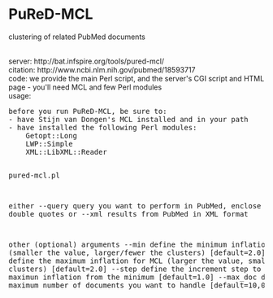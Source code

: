 # PuReD-MCL
clustering of related PubMed documents

</br>
server: http://bat.infspire.org/tools/pured-mcl/</br>
citation: http://www.ncbi.nlm.nih.gov/pubmed/18593717</br>
code: we provide the main Perl script, and the server's CGI script and HTML page - you'll need MCL and few Perl modules</br>
usage:
<pre>
before you run PuReD-MCL, be sure to:
- have Stijn van Dongen's MCL installed and in your path
- have installed the following Perl modules:
	Getopt::Long
	LWP::Simple
	XML::LibXML::Reader

pured-mcl.pl

   either
--query     query you want to perform in PubMed, enclose it in double quotes
   or
--xml       results from PubMed in XML format

   other (optional) arguments
--min       define the minimum inflation for MCL (smaller the value, larger/fewer the clusters) [default=2.0]
--max       define the maximum inflation for MCL (larger the value, smaller/more the clusters) [default=2.0]
--step      define the increment step to reach the maximun inflation from the minimum [default=1.0]
--max_doc   define the maximum number of documents you want to handle [default=10,000]
</pre>
